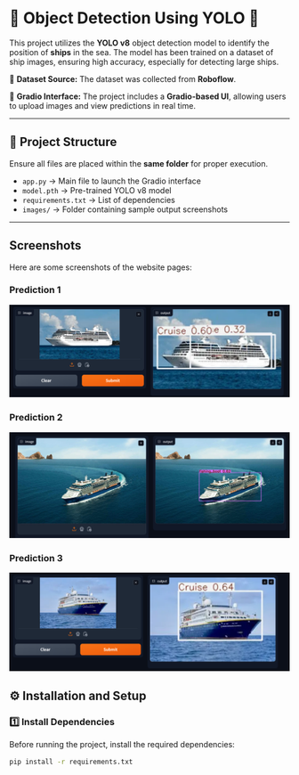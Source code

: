 # 🚢 Object Detection Using YOLO 🚢  

This project utilizes the **YOLO v8** object detection model to identify the position of **ships** in the sea. The model has been trained on a dataset of ship images, ensuring high accuracy, especially for detecting large ships.  

📌 **Dataset Source:** The dataset was collected from **Roboflow**.  

📌 **Gradio Interface:** The project includes a **Gradio-based UI**, allowing users to upload images and view predictions in real time.  

---

## 📂 Project Structure  

Ensure all files are placed within the **same folder** for proper execution.  

- `app.py` → Main file to launch the Gradio interface  
- `model.pth` → Pre-trained YOLO v8 model  
- `requirements.txt` → List of dependencies  
- `images/` → Folder containing sample output screenshots  

---
## Screenshots  

Here are some screenshots of the website pages:  

### Prediction 1 
![Ship 1](images/pred1.png)  

### Prediction 2  
![Ship 2](images/pred2.png)  

### Prediction 3
![Ship 3 Page](images/pred3.png)

## ⚙️ Installation and Setup  

### 1️⃣ **Install Dependencies**  
Before running the project, install the required dependencies:  
```sh
pip install -r requirements.txt
